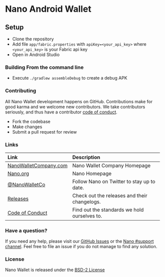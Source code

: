 # Nano Android Wallet

## Setup

* Clone the repository
* Add file `app/fabric.properties` with `apiKey=<your_api_key>` where `<your_api_key>` is your Fabric api key
* Open in Android Studio

### Building From the command line

* Execute `./gradlew assembleDebug` to create a debug APK

### Contributing

All Nano Wallet development happens on GitHub. Contributions make for good karma and
we welcome new contributors. We take contributors seriously, and thus have a
contributor [code of conduct](CODE_OF_CONDUCT.md).

* Fork the codebase
* Make changes
* Submit a pull request for review

### Links

| Link | Description |
| :----- | :------ |
[NanoWalletCompany.com](https://nanowalletcompany.com/) | Nano Wallet Company Homepage
[Nano.org](https://nano.org/) | Nano Homepage
[@NanoWalletCo](https://twitter.com/nanowalletco) | Follow Nano on Twitter to stay up to date.
[Releases](https://github.com/nano-wallet-company/nano-wallet-android/releases) | Check out the releases and their changelogs.
[Code of Conduct](CODE_OF_CONDUCT.md) | Find out the standards we hold ourselves to.

### Have a question?

If you need any help, please visit our [GitHub Issues](https://github.com/nano-wallet-company/nano-wallet-android/issues) or the [Nano #support channel](https://chat.nano.org). Feel free to file an issue if you do not manage to find any solution.

### License

Nano Wallet is released under the [BSD-2 License](https://github.com/nano-wallet-company/nano-wallet-android/blob/master/LICENSE)
